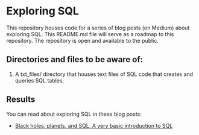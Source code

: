 # Exploring SQL

This repository houses code for a series of blog posts (on Medium) about exploring SQL. This README.md file will serve as a roadmap to this repository. The repository is open and available to the public.

## Directories and files to be aware of:

1. A txt_files/ directory that houses text files of SQL code that creates and queries SQL tables.

## Results
You can read about exploring SQL in these blog posts:
* [Black holes, planets, and SQL, A very basic introduction to SQL](update)